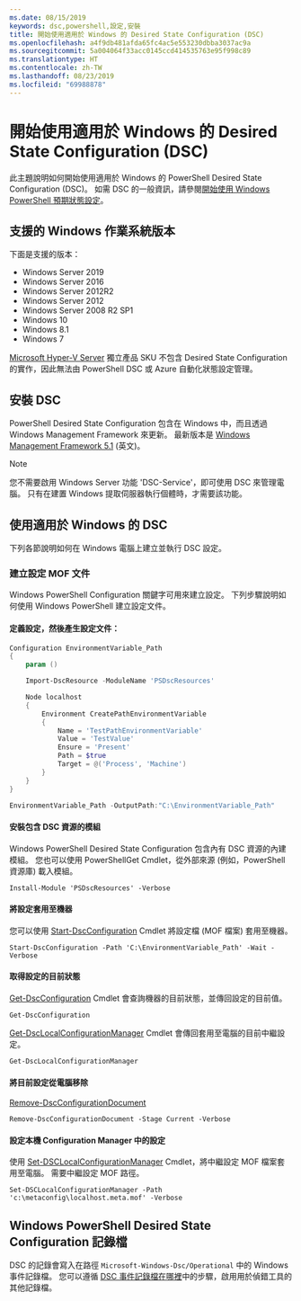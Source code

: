 ```yaml
---
ms.date: 08/15/2019
keywords: dsc,powershell,設定,安裝
title: 開始使用適用於 Windows 的 Desired State Configuration (DSC)
ms.openlocfilehash: a4f9db481afda65fc4ac5e553230dbba3037ac9a
ms.sourcegitcommit: 5a004064f33acc0145ccd414535763e95f998c89
ms.translationtype: HT
ms.contentlocale: zh-TW
ms.lasthandoff: 08/23/2019
ms.locfileid: "69988878"
---
```

# <a name="get-started-with-desired-state-configuration-dsc-for-windows"></a>開始使用適用於 Windows 的 Desired State Configuration (DSC)

此主題說明如何開始使用適用於 Windows 的 PowerShell Desired State Configuration (DSC)。
如需 DSC 的一般資訊，請參閱[開始使用 Windows PowerShell 預期狀態設定](../overview/overview.md)。

## <a name="supported-windows-operation-system-versions"></a>支援的 Windows 作業系統版本

下面是支援的版本：

- Windows Server 2019
- Windows Server 2016
- Windows Server 2012R2
- Windows Server 2012
- Windows Server 2008 R2 SP1
- Windows 10
- Windows 8.1
- Windows 7

[Microsoft Hyper-V Server](/windows-server/virtualization/hyper-v/hyper-v-server-2016) 獨立產品 SKU 不包含 Desired State Configuration 的實作，因此無法由 PowerShell DSC 或 Azure 自動化狀態設定管理。

## <a name="installing-dsc"></a>安裝 DSC

PowerShell Desired State Configuration 包含在 Windows 中，而且透過 Windows Management Framework 來更新。
最新版本是 [Windows Management Framework 5.1](https://www.microsoft.com/en-us/download/details.aspx?id=54616) \(英文\)。

> [!NOTE]
> 您不需要啟用 Windows Server 功能 'DSC-Service'，即可使用 DSC 來管理電腦。
> 只有在建置 Windows 提取伺服器執行個體時，才需要該功能。

## <a name="using-dsc-for-windows"></a>使用適用於 Windows 的 DSC

下列各節說明如何在 Windows 電腦上建立並執行 DSC 設定。

### <a name="creating-a-configuration-mof-document"></a>建立設定 MOF 文件

Windows PowerShell Configuration 關鍵字可用來建立設定。
下列步驟說明如何使用 Windows PowerShell 建立設定文件。

#### <a name="define-a-configuration-and-generate-the-configuration-document"></a>定義設定，然後產生設定文件：

```powershell
Configuration EnvironmentVariable_Path
{
    param ()

    Import-DscResource -ModuleName 'PSDscResources'

    Node localhost
    {
        Environment CreatePathEnvironmentVariable
        {
            Name = 'TestPathEnvironmentVariable'
            Value = 'TestValue'
            Ensure = 'Present'
            Path = $true
            Target = @('Process', 'Machine')
        }
    }
}

EnvironmentVariable_Path -OutputPath:"C:\EnvironmentVariable_Path"
```
#### <a name="install-a-module-containing-dsc-resources"></a>安裝包含 DSC 資源的模組

Windows PowerShell Desired State Configuration 包含內有 DSC 資源的內建模組。
您也可以使用 PowerShellGet Cmdlet，從外部來源 (例如，PowerShell 資源庫) 載入模組。

`Install-Module 'PSDscResources' -Verbose`

#### <a name="apply-the-configuration-to-the-machine"></a>將設定套用至機器

您可以使用 [Start-DscConfiguration](/powershell/module/psdesiredstateconfiguration/start-dscconfiguration) Cmdlet 將設定檔 (MOF 檔案) 套用至機器。

`Start-DscConfiguration -Path 'C:\EnvironmentVariable_Path' -Wait -Verbose`

#### <a name="get-the-current-state-of-the-configuration"></a>取得設定的目前狀態

[Get-DscConfiguration](/powershell/module/psdesiredstateconfiguration/get-dscconfiguration) Cmdlet 會查詢機器的目前狀態，並傳回設定的目前值。

`Get-DscConfiguration`

[Get-DscLocalConfigurationManager](/powershell/module/psdesiredstateconfiguration/get-dscLocalConfigurationManager) Cmdlet 會傳回套用至電腦的目前中繼設定。

`Get-DscLocalConfigurationManager`

#### <a name="remove-the-current-configuration-from-a-machine"></a>將目前設定從電腦移除

[Remove-DscConfigurationDocument](/powershell/module/psdesiredstateconfiguration/remove-dscconfigurationdocument)

`Remove-DscConfigurationDocument -Stage Current -Verbose`

#### <a name="configure-settings-in-local-configuration-manager"></a>設定本機 Configuration Manager 中的設定

使用 [Set-DSCLocalConfigurationManager](/powershell/module/PSDesiredStateConfiguration/Set-DscLocalConfigurationManager) Cmdlet，將中繼設定 MOF 檔案套用至電腦。
需要中繼設定 MOF 路徑。

`Set-DSCLocalConfigurationManager -Path 'c:\metaconfig\localhost.meta.mof' -Verbose`

## <a name="windows-powershell-desired-state-configuration-log-files"></a>Windows PowerShell Desired State Configuration 記錄檔

DSC 的記錄會寫入在路徑 `Microsoft-Windows-Dsc/Operational` 中的 Windows 事件記錄檔。
您可以遵循 [DSC 事件記錄檔在哪裡](/powershell/dsc/troubleshooting/troubleshooting#where-are-dsc-event-logs)中的步驟，啟用用於偵錯工具的其他記錄檔。
